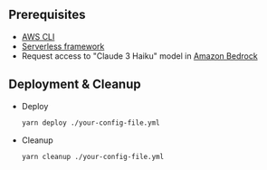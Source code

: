 ## Prerequisites

- [AWS CLI](https://docs.aws.amazon.com/cli/latest/userguide/cli-chap-getting-started.html)
- [Serverless framework](https://www.serverless.com/framework/docs/getting-started)
- Request access to "Claude 3 Haiku" model in [Amazon Bedrock](https://i.gyazo.com/a6167257afe7eaffc09296ba9140887f.png)

## Deployment & Cleanup

- Deploy

  ```bash
  yarn deploy ./your-config-file.yml
  ```

- Cleanup

  ```bash
  yarn cleanup ./your-config-file.yml
  ```
